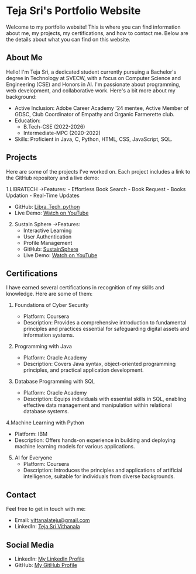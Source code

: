 # Teja Sri's Portfolio Website

Welcome to my portfolio website! This is where you can find information about me, my projects, my certifications, and how to contact me. Below are the details about what you can find on this website.

## About Me

Hello! I'm Teja Sri, a dedicated student currently pursuing a Bachelor's degree in Technology at SVECW, with a focus on Computer Science and Engineering (CSE) and Honors in AI. I'm passionate about programming, web development, and collaborative work. Here's a bit more about my background:

- Active Inclusion: Adobe Career Academy '24 mentee, Active Member of GDSC, Club Coordinator of Empathy and Organic Farmerette club.
- Education: 
  - B.Tech-CSE (2022-2026)
  - Intermediate-MPC (2020-2022)
- Skills: Proficient in Java, C, Python, HTML, CSS, JavaScript, SQL.

## Projects

Here are some of the projects I've worked on. Each project includes a link to the GitHub repository and a live demo:

1.LIBRATECH
->Features:
     - Effortless Book Search
     - Book Request
     - Books Updation
     - Real-Time Updates
   - GitHub: [Libra_Tech_python](https://github.com/VittanalaTejasri/Libra_Tech_python)
   - Live Demo: [Watch on YouTube](https://youtu.be/kmbDwYcFiGk)

2. Sustain Sphere
   ->Features:
     - Interactive Learning
     - User Authentication
     - Profile Management
   - GitHub: [SustainSphere](https://github.com/VittanalaTejasri/SustainSphere)
   - Live Demo: [Watch on YouTube](https://www.youtube.com/watch?v=70rHZNvhGBg)

## Certifications

I have earned several certifications in recognition of my skills and knowledge. Here are some of them:

1. Foundations of Cyber Security
   - Platform: Coursera
   - Description: Provides a comprehensive introduction to fundamental principles and practices essential for safeguarding digital assets and information systems.

2. Programming with Java
   - Platform: Oracle Academy
   - Description: Covers Java syntax, object-oriented programming principles, and practical application development.

3. Database Programming with SQL
   - Platform: Oracle Academy
   - Description: Equips individuals with essential skills in SQL, enabling effective data management and manipulation within relational database systems.

4.Machine Learning with Python
   - Platform: IBM
   - Description: Offers hands-on experience in building and deploying machine learning models for various applications.

5. AI for Everyone
   - Platform: Coursera
   - Description: Introduces the principles and applications of artificial intelligence, suitable for individuals from diverse backgrounds.

## Contact

Feel free to get in touch with me:

- Email:  [vittanalateju@gmail.com](mailto:vittanalateju@gmail.com)
- LinkedIn: [Teja Sri Vithanala](https://www.linkedin.com/in/teja-sri-vithanala-aaab05256/)


## Social Media

- LinkedIn: [My LinkedIn Profile](https://www.linkedin.com/in/teja-sri-vithanala-aaab05256/)
- GitHub: [My GitHub Profile](https://github.com/VittanalaTejasri/)

